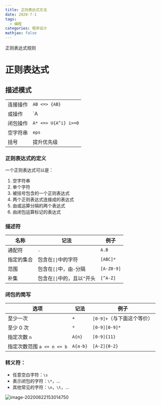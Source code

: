 ```yaml
---
title: 正则表达式文法
date: 2020-7-1
tags:
  - 编程
categories: 程序设计
mathjax: false
---
```


正则表达式规则

<!-- more -->

# 正则表达式

## 描述模式

|          |                      |
| -------- | -------------------- |
| 连接操作 | `AB <=> {AB}`        |
| 或操作   | `A|B <=>{A,B}`       |
| 闭包操作 | `A* <=> U{A^i} i>=0` |
| 空字符串 | `eps`                |
| 括号     | 提升优先级           |

### 正则表达式的定义

一个正则表达式可以是：

1. 空字符串
2. 单个字符
3. 被括号包含的一个正则表达式
4. 两个正则表达式连接成的表达式
5. 由或运算分隔的两个表达式
6. 由闭包运算标记的表达式

##### 

### 描述符

| 名称       | 记法                        | 例子       |
| ---------- | --------------------------- | ---------- |
| 通配符     | `.`                         | `A.B`      |
| 指定的集合 | 包含在`[]`中的字符          | `[ABC]*`   |
| 范围       | 包含在`[]`中，由`-`分隔     | `[A-Z0-9]` |
| 补集       | 包含在`[]`中的，且以`^`开头 | `[^A-Z]`   |

### 闭包的简写

| 选项                       | 记法     | 例子                       |
| -------------------------- | -------- | -------------------------- |
| 至少一次                   | `+`      | `[0-9]+`（与下面这个等价） |
| 至少 0 次                  | `*`      | `[0-9][0-9]*`              |
| 指定次数 `n`               | `A{n}`   | `[0-9]{11}`                |
| 指定次数范围 `a <= n <= b` | `A{a-b}` | `[A-Z]{0-2}`               |

### 转义符：

- 任意空白字符：`\s`
- 表示闭包的字符：`\*`，...
- 其他常见的字符：`\n`，`\t`，...

![image-20200622153014750](image-20200622153014750.png)